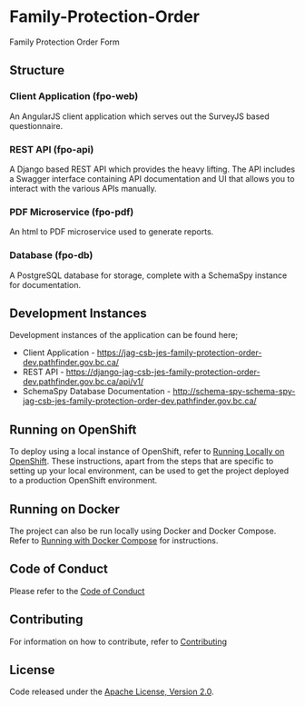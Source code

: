# Family-Protection-Order
Family Protection Order Form

## Structure

### Client Application (fpo-web)
An AngularJS client application which serves out the SurveyJS based questionnaire.

###	REST API (fpo-api)
A Django based REST API which provides the heavy lifting.  The API includes a Swagger interface containing API documentation and UI that allows you to interact with the various APIs manually.

### PDF Microservice (fpo-pdf)
An html to PDF microservice used to generate reports.

###	Database (fpo-db)
A PostgreSQL database for storage, complete with a SchemaSpy instance for documentation.

## Development Instances

Development instances of the application can be found here;
* Client Application - https://jag-csb-jes-family-protection-order-dev.pathfinder.gov.bc.ca/
* REST API - https://django-jag-csb-jes-family-protection-order-dev.pathfinder.gov.bc.ca/api/v1/
* SchemaSpy Database Documentation - http://schema-spy-schema-spy-jag-csb-jes-family-protection-order-dev.pathfinder.gov.bc.ca/

## Running on OpenShift

To deploy using a local instance of OpenShift, refer to [Running Locally on OpenShift](./RunningLocal.md).  These instructions, apart from the steps that are specific to setting up your local environment, can be used to get the project deployed to a production OpenShift environment.

## Running on Docker

The project can also be run locally using Docker and Docker Compose.  Refer to [Running with Docker Compose](./docker/README.md) for instructions.


## Code of Conduct

Please refer to the [Code of Conduct](./CODE_OF_CONDUCT.md) 

## Contributing

For information on how to contribute, refer to [Contributing](CONTRIBUTING.md)

## License

Code released under the [Apache License, Version 2.0](./LICENSE).